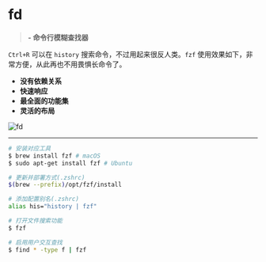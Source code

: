 # fd

> **[]() - 命令行模糊查找器**

`Ctrl+R` 可以在 `history` 搜索命令，不过用起来很反人类。`fzf` 使用效果如下，非常方便，从此再也不用畏惧长命令了。

- **没有依赖关系**
- **快速响应**
- **最全面的功能集**
- **灵活的布局**

![fd](../images/tools-.png)

---

```bash
# 安装对应工具
$ brew install fzf # macOS
$ sudo apt-get install fzf # Ubuntu

# 更新并部署方式(.zshrc)
$(brew --prefix)/opt/fzf/install

# 添加配置别名(.zshrc)
alias his="history | fzf"
```

```bash
# 打开文件搜索功能
$ fzf

# 启用用户交互查找
$ find * -type f | fzf
```
